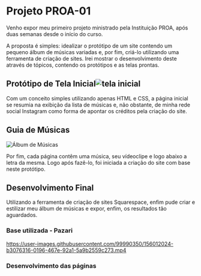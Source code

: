 # Projeto PROA-01

Venho expor meu primeiro projeto ministrado pela Instituição PROA, após duas semanas desde o início do curso.

A proposta é simples: idealizar o protótipo de um site contendo um pequeno álbum de músicas variadas e, por fim, criá-lo utilizando uma ferramenta de criação de sites. Irei mostrar o desenvolvimento deste através de tópicos, contendo os protótipos e as telas prontas.

## Protótipo de Tela Inicial![tela inicial](https://user-images.githubusercontent.com/99990350/155887738-52e32f48-8945-45f2-9904-b9629b2e08cb.png)

Com um conceito simples utilizando apenas HTML e CSS, a página inicial se resumia na exibição da lista de músicas e, não obstante, de minha rede social Instagram como forma de apontar os créditos pela criação do site.

## Guia de Músicas

![Álbum de Músicas](https://user-images.githubusercontent.com/99990350/156006194-89a9bb9c-7fd5-4cd4-b275-5eb6b1abf5b7.gif)

Por fim, cada página contêm uma música, seu vídeoclipe e logo abaixo a letra da mesma. Logo após fazê-lo, foi iniciada a criação do site com base neste protótipo.

## Desenvolvimento Final

Utilizando a ferramenta de criação de sites Squarespace, enfim pude criar e estilizar meu álbum de músicas e expor, enfim, os resultados tão aguardados.

### Base utilizada - Pazari

https://user-images.githubusercontent.com/99990350/156012024-b3076316-0196-467e-92a1-5a9b2559c273.mp4

### Desenvolvimento das páginas

